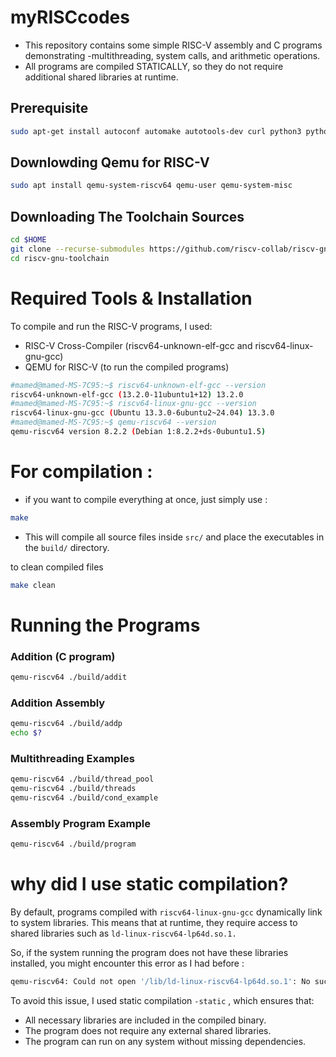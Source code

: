 # myRISCcodes

- This repository contains some simple RISC-V assembly and C programs demonstrating -multithreading, system calls, and arithmetic operations.
- All programs are compiled STATICALLY, so they do not require additional shared libraries at runtime.

## Prerequisite

```bash
sudo apt-get install autoconf automake autotools-dev curl python3 python3-pip python3-tomli libmpc-dev libmpfr-dev libgmp-dev gawk build-essential bison flex texinfo gperf libtool patchutils bc zlib1g-dev libexpat-dev ninja-build git cmake libglib2.0-dev libslirp-dev
```

## Downlowding Qemu for RISC-V
```bash
sudo apt install qemu-system-riscv64 qemu-user qemu-system-misc
```

## Downloading The Toolchain Sources

```bash
cd $HOME
git clone --recurse-submodules https://github.com/riscv-collab/riscv-gnu-toolchain
cd riscv-gnu-toolchain
```

# Required Tools & Installation
To compile and run the RISC-V programs, I used:

- RISC-V Cross-Compiler (riscv64-unknown-elf-gcc and riscv64-linux-gnu-gcc)
- QEMU for RISC-V (to run the compiled programs)

```bash
#mamed@mamed-MS-7C95:~$ riscv64-unknown-elf-gcc --version
riscv64-unknown-elf-gcc (13.2.0-11ubuntu1+12) 13.2.0
#mamed@mamed-MS-7C95:~$ riscv64-linux-gnu-gcc --version
riscv64-linux-gnu-gcc (Ubuntu 13.3.0-6ubuntu2~24.04) 13.3.0
#mamed@mamed-MS-7C95:~$ qemu-riscv64 --version
qemu-riscv64 version 8.2.2 (Debian 1:8.2.2+ds-0ubuntu1.5)
```

# For compilation : 

- if you want to compile everything at once, just simply use : 

```bash
make
```

- This will compile all source files inside ``src/`` and place the executables in the ``build/`` directory.

to clean compiled files 
```bash
make clean
```
# Running the Programs
### Addition (C program)
```bash
qemu-riscv64 ./build/addit
```
### Addition Assembly 
```bash 
qemu-riscv64 ./build/addp
echo $?
```
### Multithreading Examples
```bash
qemu-riscv64 ./build/thread_pool
qemu-riscv64 ./build/threads
qemu-riscv64 ./build/cond_example
```

### Assembly Program Example
```bash
qemu-riscv64 ./build/program
```

# why did I use static compilation?
By default, programs compiled with ``riscv64-linux-gnu-gcc`` dynamically link to system libraries.
This means that at runtime, they require access to shared libraries such as ``ld-linux-riscv64-lp64d.so.1.``

So, if the system running the program does not have these libraries installed, you might encounter this error as I had before :

```bash 
qemu-riscv64: Could not open '/lib/ld-linux-riscv64-lp64d.so.1': No such file or directory
```
To avoid this issue, I used static compilation ``-static`` , which ensures that: 
- All necessary libraries are included in the compiled binary.
- The program does not require any external shared libraries.
- The program can run on any system without missing dependencies.

